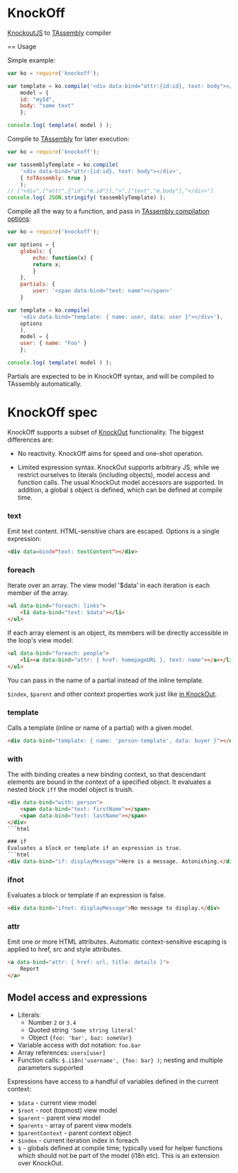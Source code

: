KnockOff
========

[KnockoutJS](http://knockoutjs.com/) to [TAssembly](https://github.com/gwicke/tassembly) compiler

== Usage

Simple example:
```javascript
var ko = require('knockoff');

var template = ko.compile('<div data-bind="attr:{id:id}, text: body"></div>'),
    model = {
	id: "myId",
	body: "some text"
    };

console.log( template( model ) );
```

Compile to [TAssembly](https://github.com/gwicke/tassembly) for later execution:
```javascript
var ko = require('knockoff');

var tassemblyTemplate = ko.compile(
	'<div data-bind="attr:{id:id}, text: body"></div>',
	{ toTAssembly: true }
    );
// ["<div",["attr",{"id":"m.id"}],">",["text","m.body"],"</div>"]
console.log( JSON.stringify( tassemblyTemplate) );
```

Compile all the way to a function, and pass in [TAssembly compilation
options](https://github.com/gwicke/tassembly/blob/master/README.md#usage):
```javascript
var ko = require('knockoff');

var options = {
	globals: {
	    echo: function(x) {
		return x;
	    }
	},
	partials: {
	    user: '<span data-bind="text: name"></span>'
	}

var template = ko.compile(
	'<div data-bind="template: { name: user, data: user }"></div>'),
	options
    ),
    model = {
	user: { name: "Foo" }
    };

console.log( template( model ) );
```
Partials are expected to be in KnockOff syntax, and will be compiled to
TAssembly automatically.


KnockOff spec
=============

KnockOff supports a subset of [KnockOut](http://knockoutjs.com/) functionality. The biggest differences are:

- No reactivity. KnockOff aims for speed and one-shot operation.

- Limited expression syntax. KnockOut supports arbitrary JS, while we restrict
  ourselves to literals (including objects), model access and function calls.
  The usual KnockOut model accessors are supported. In addition, a global
  ```$``` object is defined, which can be defined at compile time.


### text
Emit text content. HTML-sensitive chars are escaped. Options is a single
expression:
```html
<div data=bind="text: textContent"></div>
```

### foreach
Iterate over an array. The view model '$data' in each iteration is each member of the
array.
```html
<ul data-bind="foreach: links">
    <li data-bind="text: $data"></li>
</ul>
```

If each array element is an object, its members will be directly accessible
in the loop's view model:

```html
<ul data-bind="foreach: people">
    <li><a data-bind="attr: { href: homepageURL }, text: name"></a></li>
</ul>
```
You can pass in the name of a partial instead of the inline template.

```$index```, ```$parent``` and other context properties work just like [in
KnockOut](http://knockoutjs.com/documentation/foreach-binding.html).

### template
Calls a template (inline or name of a partial) with a given model.
```html
<div data-bind="template: { name: 'person-template', data: buyer }"></div>
```

### with
The with binding creates a new binding context, so that descendant elements
are bound in the context of a specified object. It evaluates a nested block
```iff``` the model object is truish.
```html
<div data-bind="with: person">
    <span data-bind="text: firstName"></span>
    <span data-bind="text: lastName"></span>
</div>
```html

### if
Evaluates a block or template if an expression is true.
```html
<div data-bind="if: displayMessage">Here is a message. Astonishing.</div>
```

### ifnot
Evaluates a block or template if an expression is false.
```html
<div data-bind="ifnot: displayMessage">No message to display.</div>
```

### attr
Emit one or more HTML attributes. Automatic context-sensitive escaping is
applied to href, src and style attributes. 

```html
<a data-bind="attr: { href: url, title: details }">
    Report
</a>
```

Model access and expressions
----------------------------
* Literals: 
  * Number ```2``` or ```3.4```
  * Quoted string ```'Some string literal'```
  * Object ```{foo: 'bar', baz: someVar}```
* Variable access with dot notation: ```foo.bar```
* Array references: ```users[user]```
* Function calls: ```$.i18n('username', {foo: bar} )```; nesting and multiple
  parameters supported

Expressions have access to a handful of variables defined in the current
context:
* ```$data``` - current view model
* ```$root``` - root (topmost) view model
* ```$parent``` - parent view model
* ```$parents``` - array of parent view models
* ```$parentContext``` - parent context object
* ```$index``` - current iteration index in foreach
* ```$``` - globals defined at compile time; typically used for helper functions
  which should not be part of the model (i18n etc). This is an extension over
  KnockOut.
